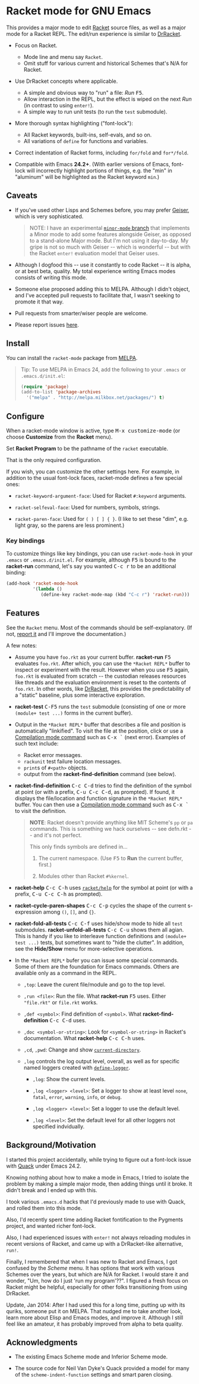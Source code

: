 # Racket mode for GNU Emacs

This provides a major mode to edit [Racket] source files, as well as a
major mode for a Racket REPL. The edit/run experience is similar to
[DrRacket].

- Focus on Racket.
  - Mode line and menu say `Racket`.
  - Omit stuff for various current and historical Schemes that's N/A
    for Racket.

- Use DrRacket concepts where applicable.
  - A simple and obvious way to "run" a file: _Run_ <kbd>F5</kbd>.
  - Allow interaction in the REPL, but the effect is wiped on the next
    _Run_ (in contrast to using `enter!`).
  - A simple way to run unit tests (to run the `test` submodule).

- More thorough syntax highlighting ("font-lock"):
  - All Racket keywords, built-ins, self-evals, and so on.
  - All variations of `define` for functions and variables.

- Correct indentation of Racket forms, including `for/fold` and
  `for*/fold`.

- Compatible with Emacs **24.2+**. (With earlier versions of Emacs,
  font-lock will incorrectly highlight portions of things, e.g. the
  "min" in "aluminum" will be highlighted as the Racket keyword
  `min`.)

## Caveats

- If you've used other Lisps and Schemes before, you may prefer
  [Geiser], which is very sophisticated.

    > NOTE: I have an experimental
    > [`minor-mode` branch](https://github.com/greghendershott/racket-mode/tree/minor-mode)
    > that implements a Minor mode to add some features alongside
    > Geiser, as opposed to a stand-alone Major mode. But I'm not
    > using it day-to-day. My gripe is not so much with Geiser --
    > which is wonderful -- but with the Racket `enter!` evaluation
    > model that Geiser uses.

- Although I dogfood this -- use it constantly to code Racket -- it is
  alpha, or at best beta, quality. My total experience writing Emacs
  modes consists of writing this mode.

- Someone else proposed adding this to MELPA. Although I didn't
  object, and I've accepted pull requests to facilitate that, I wasn't
  seeking to promote it that way.

- Pull requests from smarter/wiser people are welcome.

- Please report issues [here][issues].

## Install

You can install the `racket-mode` package from [MELPA].

> Tip: To use MELPA in Emacs 24, add the following to your `.emacs` or
> `.emacs.d/init.el`:
>
> ```cl
> (require 'package)
> (add-to-list 'package-archives
>   '("melpa" . "http://melpa.milkbox.net/packages/") t)
> ```

## Configure

When a racket-mode window is active, type <kbd>M-x
customize-mode</kbd> (or choose **Customize** from the **Racket**
menu).

Set **Racket Program** to be the pathname of the `racket` executable.

That is the only required configuration.

If you wish, you can customize the other settings here. For example,
in addition to the usual font-lock faces, racket-mode defines a few
special ones:

- `racket-keyword-argument-face`: Used for Racket `#:keyword` arguments.

- `racket-selfeval-face`: Used for numbers, symbols, strings.

- `racket-paren-face`: Used for `( ) [ ] { }`. (I like to set these
  "dim", e.g. light gray, so the parens are less prominent.)

### Key bindings

To customize things like key bindings, you can use `racket-mode-hook`
in your `.emacs` or `.emacs.d/init.el`. For example, although
<kbd>F5</kbd> is bound to the **racket-run** command, let's say you
wanted <kbd>C-c r</kbd> to be an additional binding:

```cl
(add-hook 'racket-mode-hook
          '(lambda ()
             (define-key racket-mode-map (kbd "C-c r") 'racket-run)))
```

## Features

See the `Racket` menu. Most of the commands should be
self-explanatory. (If not, [report it][issues] and I'll improve the
documentation.)

A few notes:

- Assume you have `foo.rkt` as your current buffer. **racket-run**
  <kbd>F5</kbd> evaluates `foo.rkt`.  After which, you can use the
  `*Racket REPL*` buffer to inspect or experiment with the
  result. However when you use <kbd>F5</kbd> again, `foo.rkt` is
  evaluated from scratch -- the custodian releases resources like
  threads and the evaluation environment is reset to the contents of
  `foo.rkt`. In other words, like [DrRacket], this provides the
  predictability of a "static" baseline, plus some interactive
  exploration.

- **racket-test** <kbd>C-F5</kbd> runs the `test` submodule
  (consisting of one or more `(module+ test ...)` forms in the current
  buffer).

- Output in the `*Racket REPL*` buffer that describes a file and
  position is automatically "linkified". To visit the file at the
  position, click or use a [Compilation mode command] such as <kbd>C-x
  \`</kbd> (next error). Examples of such text include:

    - Racket error messages.
    - `rackunit` test failure location messages.
    - `print`s of `#<path>` objects.
    - output from the **racket-find-definition** command (see below).

- **racket-find-definition** <kbd>C-c C-d</kbd> tries to find the
  definition of the symbol at point (or with a prefix, <kbd>C-u C-c
  C-d</kbd>, as prompted). If found, it displays the file/location and
  function signature in the `*Racket REPL*` buffer. You can then use a
  [Compilation mode command] such as <kbd>C-x \`</kbd> to visit the
  definition.
  
    > **NOTE**: Racket doesn't provide anything like MIT Scheme's `pp`
    > or `pa` commands. This is something we hack ourselves -- see
    > defn.rkt -- and it's not perfect.
    >
    > This only finds symbols are defined in...
    >
    > 1. The current namespace. (Use <kbd>F5</kbd> to **Run** the
    > current buffer, first.)
    >
    > 2. Modules other than Racket `#%kernel`.

- **racket-help** <kbd>C-c C-h</kbd> uses [`racket/help`] for the symbol
  at point (or with a prefix, <kbd>C-u C-c C-h</kbd> as prompted).

- **racket-cycle-paren-shapes** <kbd>C-c C-p</kbd> cycles the shape of
  the current s-expression among `()`, `[]`, and `{}`.

- **racket-fold-all-tests** <kbd>C-c C-f</kbd> uses hide/show mode to
  hide all `test` submodules. **racket-unfold-all-tests** <kbd>C-c
  C-u</kbd> shows them all agian. This is handy if you like to
  interleave function definitions and `(module+ test ...)` tests, but
  sometimes want to "hide the clutter". In addition, see the
  **Hide/Show** menu for more-selective operations.

- In the `*Racket REPL*` bufer you can issue some special
  commands. Some of them are the foundation for Emacs commands. Others
  are available only as a command in the REPL.

    - `,top`: Leave the curent file/module and go to the top level.

    - `,run <file>`: Run the file. What **racket-run** <kbd>F5</kbd>
      uses. Either `"file.rkt"` or `file.rkt` works.

    - `,def <symbol>`: Find definition of `<symbol>`. What
      **racket-find-definition** <kbd>C-c C-d</kbd> uses.

    - `,doc <symbol-or-string>`: Look for `<symbol-or-string>` in
      Racket's documentation. What **racket-help** <kbd>C-c C-h</kbd>
      uses.

    - `,cd`, `,pwd`: Change and show [`current-directory`].

    - `,log` controls the log output level, overall, as well as for
      specific named loggers created with [`define-logger`].

        - `,log`: Show the current levels.

        - `,log <logger> <level>`: Set a logger to show at least level
          `none`, `fatal`, `error`, `warning`, `info`, or `debug`.

        - `,log <logger> <level>`: Set a logger to use the default
          level.

        - `,log <level>`: Set the default level for all other loggers
          not specified indvidually.

## Background/Motivation

I started this project accidentally, while trying to figure out a
font-lock issue with [Quack] under Emacs 24.2.

Knowing nothing about how to make a mode in Emacs, I tried to isolate
the problem by making a simple major mode, then adding things until it
broke. It didn't break and I ended up with this.

I took various `.emacs.d` hacks that I'd previously made to use with
Quack, and rolled them into this mode.

Also, I'd recently spent time adding Racket fontification to the
Pygments project, and wanted richer font-lock.

Also, I had experienced issues with `enter!` not always reloading
modules in recent versions of Racket, and came up with a DrRacket-like
alternative, `run!`.

Finally, I remembered that when I was new to Racket and Emacs, I got
confused by the _Scheme_ menu. It has options that work with various
Schemes over the years, but which are N/A for Racket. I would stare it
and wonder, "Um, how do I just 'run my program'??". I figured a fresh
focus on Racket might be helpful, especially for other folks
transitioning from using DrRacket.

Update, Jan 2014: After I had used this for a long time, putting up
with its quriks, someone put it on MELPA. That nudged me to take
another look, learn more about Elisp and Emacs modes, and improve
it. Although I still feel like an amateur, it has probably improved
from alpha to beta quality.

## Acknowledgments

- The existing Emacs Scheme mode and Inferior Scheme mode.

- The source code for Neil Van Dyke's Quack provided a model for many
  of the `scheme-indent-function` settings and smart paren closing.

[Racket]: http://www.racket-lang.org/
[DrRacket]: http://docs.racket-lang.org/drracket/
[Geiser]: http://www.nongnu.org/geiser/
[Quack]: http://www.neilvandyke.org/quack/
[issues]: https://www.github.com/greghendershott/racket-mode/issues
[Compilation mode command]: http://www.gnu.org/software/emacs/manual/html_node/emacs/Compilation-Mode.html
[`racket/help`]: http://docs.racket-lang.org/reference/Interactive_Help.html
[`define-logger`]: http://docs.racket-lang.org/reference/logging.html#%28form._%28%28lib._racket%2Fprivate%2Fmore-scheme..rkt%29._define-logger%29%29
[`current-directory`]: http://docs.racket-lang.org/reference/Filesystem.html#%28def._%28%28quote._~23~25kernel%29._current-directory%29%29
[MELPA]: http://melpa.milkbox.net/#/getting-started
